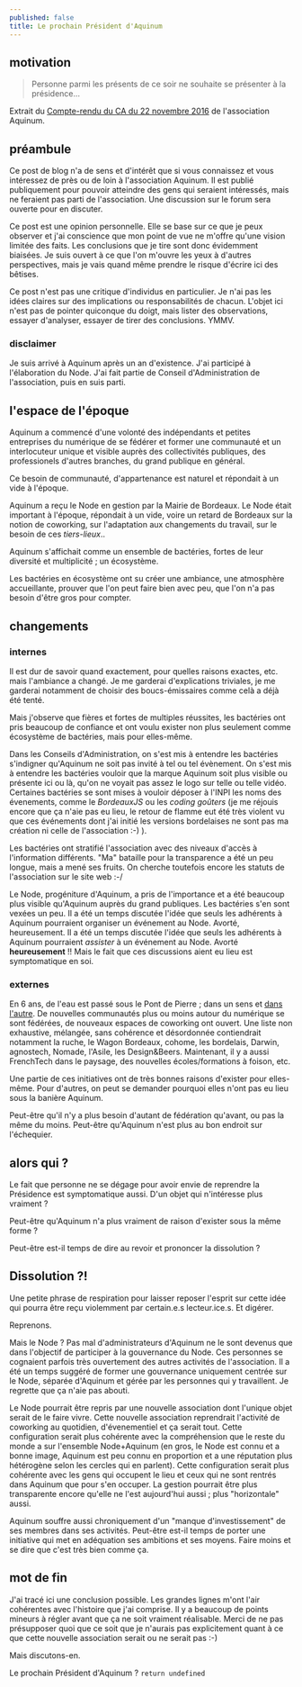```yaml
---
published: false
title: Le prochain Président d'Aquinum
---
```

## motivation

> Personne parmi les présents de ce soir ne souhaite se présenter à la présidence...

Extrait du [Compte-rendu du CA du 22 novembre 2016](https://aquinum.fr/comptes-rendus-du-ca/110-compte-rendu-du-ca-du-22-novembre-2016.html) de l'association Aquinum.


## préambule

Ce post de blog n'a de sens et d'intérêt que si vous connaissez et vous intéressez de près ou de loin à l'association Aquinum. Il est publié publiquement pour pouvoir atteindre des gens qui seraient intéressés, mais ne feraient pas parti de l'association. Une discussion sur le forum sera ouverte pour en discuter.

Ce post est une opinion personnelle. Elle se base sur ce que je peux observer et j'ai conscience que mon point de vue ne m'offre qu'une vision limitée des faits. Les conclusions que je tire sont donc évidemment biaisées. Je suis ouvert à ce que l'on m'ouvre les yeux à d'autres perspectives, mais je vais quand même prendre le risque d'écrire ici des bêtises.

Ce post n'est pas une critique d'individus en particulier. Je n'ai pas les idées claires sur des implications ou responsabilités de chacun. L'objet ici n'est pas de pointer quiconque du doigt, mais lister des observations, essayer d'analyser, essayer de tirer des conclusions. YMMV.


### disclaimer

Je suis arrivé à Aquinum après un an d'existence. J'ai participé à l'élaboration du Node. J'ai fait partie de Conseil d'Administration de l'association, puis en suis parti.


## l'espace de l'époque

Aquinum a commencé d'une volonté des indépendants et petites entreprises du numérique de se fédérer et former une communauté et un interlocuteur unique et visible auprès des collectivités publiques, des professionels d'autres branches, du grand publique en général.

Ce besoin de communauté, d'appartenance est naturel et répondait à un vide à l'époque.

Aquinum a reçu le Node en gestion par la Mairie de Bordeaux. Le Node était important à l'époque, répondait à un vide, voire un retard de Bordeaux sur la notion de coworking, sur l'adaptation aux changements du travail, sur le besoin de ces *tiers-lieux*..

Aquinum s'affichait comme un ensemble de bactéries, fortes de leur diversité et multiplicité ; un écosystème.

Les bactéries en écosystème ont su créer une ambiance, une atmosphère accueillante, prouver que l'on peut faire bien avec peu, que l'on n'a pas besoin d'être gros pour compter.


## changements

### internes

Il est dur de savoir quand exactement, pour quelles raisons exactes, etc. mais l'ambiance a changé. Je me garderai d'explications triviales, je me garderai notamment de choisir des boucs-émissaires comme celà a déjà été tenté.

Mais j'observe que fières et fortes de multiples réussites, les bactéries ont pris beaucoup de confiance et ont voulu exister non plus seulement comme écosystème de bactéries, mais pour elles-même.

Dans les Conseils d'Administration, on s'est mis à entendre les bactéries s'indigner qu'Aquinum ne soit pas invité à tel ou tel évènement. On s'est mis à entendre les bactéries vouloir que la marque Aquinum soit plus visible ou présente ici ou là, qu'on ne voyait pas assez le logo sur telle ou telle vidéo. Certaines bactéries se sont mises à vouloir déposer à l'INPI les noms des évenements, comme le *BordeauxJS* ou les *coding goûters* (je me réjouis encore que ça n'aie pas eu lieu, le retour de flamme eut été très violent vu que ces événements dont j'ai initié les versions bordelaises ne sont pas ma création ni celle de l'association :-) ).

Les bactéries ont stratifié l'association avec des niveaux d'accès à l'information différents. "Ma" bataille pour la transparence a été un peu longue, mais a mené ses fruits. On cherche toutefois encore les statuts de l'association sur le site web :-/

Le Node, progéniture d'Aquinum, a pris de l'importance et a été beaucoup plus visible qu'Aquinum auprès du grand publiques. Les bactéries s'en sont vexées un peu. Il a été un temps discutée l'idée que seuls les adhérents à Aquinum pourraient organiser un événement au Node. Avorté, heureusement. Il a été un temps discutée l'idée que seuls les adhérents à Aquinum pourraient *assister* à un événement au Node. Avorté **heureusement** !! Mais le fait que ces discussions aient eu lieu est symptomatique en soi.


### externes

En 6 ans, de l'eau est passé sous le Pont de Pierre ; dans un sens et [dans l'autre](https://fr.wikipedia.org/wiki/Mascaret). De nouvelles communautés plus ou moins autour du numérique se sont fédérées, de nouveaux espaces de coworking ont ouvert. Une liste non exhaustive, mélangée, sans cohérence et désordonnée contiendrait notamment la ruche, le Wagon Bordeaux, cohome, les bordelais, Darwin, agnostech, Nomade, l'Asile, les Design&Beers. Maintenant, il y a aussi FrenchTech dans le paysage, des nouvelles écoles/formations à foison, etc.

Une partie de ces initiatives ont de très bonnes raisons d'exister pour elles-même. Pour d'autres, on peut se demander pourquoi elles n'ont pas eu lieu sous la banière Aquinum.

Peut-être qu'il n'y a plus besoin d'autant de fédération qu'avant, ou pas la même du moins. Peut-être qu'Aquinum n'est plus au bon endroit sur l'échequier.


## alors qui  ?

Le fait que personne ne se dégage pour avoir envie de reprendre la Présidence est symptomatique aussi. D'un objet qui n'intéresse plus vraiment ?

Peut-être qu'Aquinum n'a plus vraiment de raison d'exister sous la même forme ?

Peut-être est-il temps de dire au revoir et prononcer la dissolution ?


## Dissolution ?!

Une petite phrase de respiration pour laisser reposer l'esprit sur cette idée qui pourra être reçu violemment par certain.e.s lecteur.ice.s. Et digérer.

Reprenons.

Mais le Node ? Pas mal d'administrateurs d'Aquinum ne le sont devenus que dans l'objectif de participer à la gouvernance du Node. Ces personnes se cognaient parfois très ouvertement des autres activités de l'association. Il a été un temps suggéré de former une gouvernance uniquement centrée sur le Node, séparée d'Aquinum et gérée par les personnes qui y travaillent. Je regrette que ça n'aie pas abouti.

Le Node pourrait être repris par une nouvelle association dont l'unique objet serait de le faire vivre. Cette nouvelle association reprendrait l'activité de coworking au quotidien, d'évenementiel et ça serait tout. Cette configuration serait plus cohérente avec la compréhension que le reste du monde a sur l'ensemble Node+Aquinum (en gros, le Node est connu et a bonne image, Aquinum est peu connu en proportion et a une réputation plus hétérogène selon les cercles qui en parlent). Cette configuration serait plus cohérente avec les gens qui occupent le lieu et ceux qui ne sont rentrés dans Aquinum que pour s'en occuper.
La gestion pourrait être plus transparente encore qu'elle ne l'est aujourd'hui aussi ; plus "horizontale" aussi. 

Aquinum souffre aussi chroniquement d'un "manque d'investissement" de ses membres dans ses activités. Peut-être est-il temps de porter une initiative qui met en adéquation ses ambitions et ses moyens. Faire moins et se dire que c'est très bien comme ça.


## mot de fin

J'ai tracé ici une conclusion possible. Les grandes lignes m'ont l'air cohérentes avec l'histoire que j'ai comprise. Il y a beaucoup de points mineurs à régler avant que ça ne soit vraiment réalisable. Merci de ne pas présupposer quoi que ce soit que je n'aurais pas explicitement quant à ce que cette nouvelle association serait ou ne serait pas :-) 

Mais discutons-en.

Le prochain Président d'Aquinum ? `return undefined`









